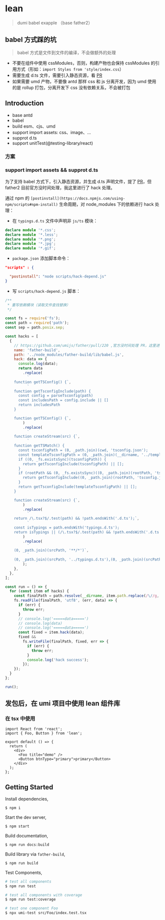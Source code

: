 # lean

> dumi babel exapple （base father2）

## babel 方式踩的坑

> babel 方式是文件到文件的编译，不会做额外的处理

- 不要在组件中使用 cssModules，否则，构建产物也会保持 cssModules 的引用方式（形如：`import Styles from 'style/index.css`）
- 需要生成 d.ts 文件，需要引入静态资源，看 [PR](https://github.com/umijs/father/pull/220)
- 如果需要 umd 产物，不要像 antd 那样 css 和 js 分离开发，因为 umd 使用的是 rollup 打包，分离开发下 css 没有依赖关系，不会被打包

## Introduction

- base antd
- babel
- build esm、cjs、umd
- support import assets: css、image、...
- supprot d.ts
- support unitTest(@testing-library/react)

### 方案

### support import assets && supprot d.ts

为了支持 babel 方式下，引入静态资源，并生成 d.ts 声明文件，提了 [PR](https://github.com/umijs/father/pull/220)，但 father2 目前官方没时间处理，我这里进行了 hack 处理。

通过 npm 的 `[postinstall](https://docs.npmjs.com/using-npm/scripts#npm-install)` 生命周期，对 node_modules 下的依赖进行 hack 处理：

- 在 `typings.d.ts` 文件中声明非 `js/ts` 模块：

```ts
declare module '*.css';
declare module '*.less';
declare module '*.png';
declare module '*.jpg';
declare module '*.gif';
```

- `package.json` 添加脚本命令：

```json
"scripts" : {

  "postinstall": "node scripts/hack-depend.js"
}
```

- 写 `scripts/hack-depend.js` 脚本：

```js
/**
 * 重写依赖模块（读取文件查找替换）
 */

const fs = require('fs');
const path = require('path');
const sep = path.posix.sep;

const hacks = [
  {
    // https://github.com/umijs/father/pull/220 ,官方没时间处理 PR，这里进行 hack 处理
    name: 'father-build',
    path: '../node_modules/father-build/lib/babel.js',
    hack: data => {
      console.log(data);
      return data
        .replace(
          `
    function getTSConfig() {`,
          `
    function getTsconfigInclude(path) {
      const config = parseTsconfig(path)
      const includesPath = config.include || []
      return includesPath
    }

    function getTSConfig() {`,
        )
        .replace(
          `
    function createStream(src) {`,
          `
    function getTSMatch() {
      const tsconfigPath = (0, _path.join)(cwd, 'tsconfig.json');
      const templateTsconfigPath = (0, _path.join)(__dirname, '../template/tsconfig.json');
      if ((0, _fs.existsSync)(tsconfigPath)) {
        return getTsconfigInclude(tsconfigPath) || [];
      }
      if (rootPath && (0, _fs.existsSync)((0, _path.join)(rootPath, 'tsconfig.json'))) {
        return getTsconfigInclude((0, _path.join)(rootPath, 'tsconfig.json')) || [];
      }
      return getTsconfigInclude(templateTsconfigPath) || [];
    }

    function createStream(src) {`,
        )
        .replace(
          `
    return /\.tsx?$/.test(path) && !path.endsWith('.d.ts');`,
          `
    const isTypings = path.endsWith('typings.d.ts');
    return isTypings || (/\.tsx?$/.test(path) && !path.endsWith('.d.ts'));`,
        )
        .replace(
          `
    (0, _path.join)(srcPath, '**/*')`,
          `
    (0, _path.join)(srcPath, '../typings.d.ts'),(0, _path.join)(srcPath, '../index.d.ts'),(0, _path.join)(srcPath, '../typings/index.d.ts'),(0, _path.join)(srcPath, '**/*'),`,
        );
    },
  },
];

const run = () => {
  for (const item of hacks) {
    const finalPath = path.resolve(__dirname, item.path.replace(/\//g, sep));
    fs.readFile(finalPath, 'utf8', (err, data) => {
      if (err) {
        throw err;
      }
      // console.log('=====data=====')
      // console.log(data)
      // console.log('=====data=====')
      const fixed = item.hack(data);
      fixed &&
        fs.writeFile(finalPath, fixed, err => {
          if (err) {
            throw err;
          }
          console.log('hack success');
        });
    });
  }
};

run();
```

## 发包后，在 umi 项目中使用 lean 组件库

### 在 tsx 中使用

```tsx
import React from 'react';
import { Foo, Button } from 'lean';

export default () => {
  return (
    <div>
      <Foo title="demo" />
      <Button btnType="primary">primary</Button>
    </div>
  );
};
```

## Getting Started

Install dependencies,

```bash
$ npm i
```

Start the dev server,

```bash
$ npm start
```

Build documentation,

```bash
$ npm run docs:build
```

Build library via `father-build`,

```bash
$ npm run build
```

Test Components,

```bash
# test all components
$ npm run test
```

```bash
# test all components with coverage
$ npm run test:coverage
```

```bash
# test one component Foo
$ npx umi-test src/Foo/index.test.tsx
```
